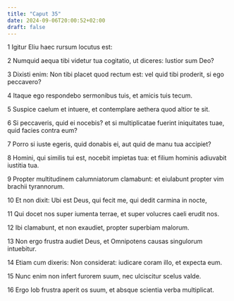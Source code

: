 ```yaml
---
title: "Caput 35"
date: 2024-09-06T20:00:52+02:00
draft: false
---
```



1 Igitur Eliu haec rursum locutus est:

2 Numquid aequa tibi videtur tua cogitatio, ut diceres: Iustior sum Deo?

3 Dixisti enim: Non tibi placet quod rectum est: vel quid tibi proderit, si ego peccavero?

4 Itaque ego respondebo sermonibus tuis, et amicis tuis tecum.

5 Suspice caelum et intuere, et contemplare aethera quod altior te sit.

6 Si peccaveris, quid ei nocebis? et si multiplicatae fuerint iniquitates tuae, quid facies contra eum?

7 Porro si iuste egeris, quid donabis ei, aut quid de manu tua accipiet?

8 Homini, qui similis tui est, nocebit impietas tua: et filium hominis adiuvabit iustitia tua.

9 Propter multitudinem calumniatorum clamabunt: et eiulabunt propter vim brachii tyrannorum.

10 Et non dixit: Ubi est Deus, qui fecit me, qui dedit carmina in nocte,

11 Qui docet nos super iumenta terrae, et super volucres caeli erudit nos.

12 Ibi clamabunt, et non exaudiet, propter superbiam malorum.

13 Non ergo frustra audiet Deus, et Omnipotens causas singulorum intuebitur.

14 Etiam cum dixeris: Non considerat: iudicare coram illo, et expecta eum.

15 Nunc enim non infert furorem suum, nec ulciscitur scelus valde.

16 Ergo Iob frustra aperit os suum, et absque scientia verba multiplicat.

